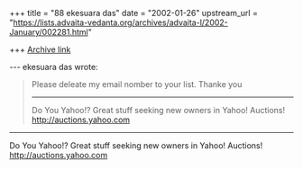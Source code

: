 +++
title = "88 ekesuara das"
date = "2002-01-26"
upstream_url = "https://lists.advaita-vedanta.org/archives/advaita-l/2002-January/002281.html"

+++
[Archive link](https://lists.advaita-vedanta.org/archives/advaita-l/2002-January/002281.html)

--- ekesuara das <ekesuara at YAHOO.COM> wrote:
> Please deleate my email nomber to your list. Thanke
> you
>
> __________________________________________________
> Do You Yahoo!?
> Great stuff seeking new owners in Yahoo! Auctions!
> http://auctions.yahoo.com


__________________________________________________
Do You Yahoo!?
Great stuff seeking new owners in Yahoo! Auctions!
http://auctions.yahoo.com

